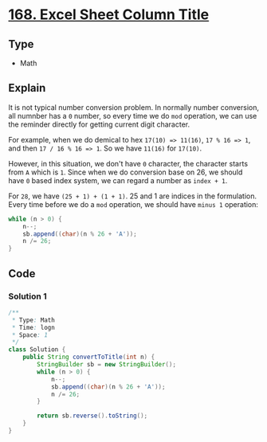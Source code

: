 # [168. Excel Sheet Column Title](https://leetcode.com/problems/excel-sheet-column-title/)

## Type

- Math

## Explain

It is not typical number conversion problem. In normally number conversion, all numnber has a `0` number, so every time we do `mod` operation, we can use the reminder directly for getting current digit character.

For example, when we do demical to hex `17(10) => 11(16)`, `17 % 16 => 1`, and then `17 / 16 % 16 => 1`. So we have `11(16)` for `17(10)`.

However, in this situation, we don't have `0` character, the character starts from `A` which is `1`. Since when we do conversion base on 26, we should have `0` based index system, we can regard a number as `index + 1`.

For `28`, we have `(25 + 1) + (1 + 1)`. 25 and 1 are indices in the formulation. Every time before we do a `mod` operation, we should have `minus 1` operation:

```java
while (n > 0) {
    n--;
    sb.append((char)(n % 26 + 'A'));
    n /= 26;
}
```

## Code

### Solution 1

```java
/**
 * Type: Math
 * Time: logn
 * Space: 1
 */
class Solution {
    public String convertToTitle(int n) {
        StringBuilder sb = new StringBuilder();
        while (n > 0) {
            n--;
            sb.append((char)(n % 26 + 'A'));
            n /= 26;
        }

        return sb.reverse().toString();
    }
}
```